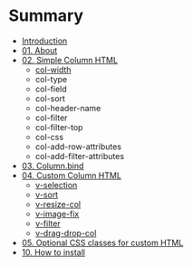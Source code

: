 # Summary

* [Introduction](README.md)
* [01. About](chap01/README.md)
* [02. Simple Column HTML](chap02/README.md)
   * [col-width](chap02/col-width.md)
   * col-type
   * col-field
   * col-sort
   * col-header-name
   * col-filter
   * col-filter-top
   * col-css
   * col-add-row-attributes
   * col-add-filter-attributes
* [03. Column.bind](chap03/README.md)
* [04. Custom Column HTML](chap04/README.md)
   * [v-selection](chap04/v-selection.md)
   * [v-sort](chap04/v-sort.md)
   * [v-resize-col](chap04/v-resize-col.md)
   * [v-image-fix](chap04/v-image-fix.md)
   * [v-filter](chap04/v-filter.md)
   * [v-drag-drop-col](chap04/v-drag-drop-col.md)
* [05. Optional CSS classes for custom HTML](chap05/README.md)
* [10. How to install](chap10/README.md)

